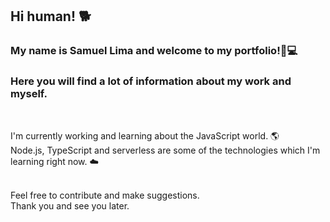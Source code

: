 ## Hi human! 🐕
### My name is **Samuel Lima** and welcome to my portfolio!🧑💻
### Here you will find a lot of information about my work and myself.
</br>

I'm currently working and learning about the JavaScript world. 🌎
</br>
Node.js, TypeScript and serverless are some of the technologies which I'm learning right now. ☁️

</br>
Feel free to contribute and make suggestions.
</br>
Thank you and see you later.

<!--
**SamuelLFA/SamuelLFA** is a ✨ _special_ ✨ repository because its `README.md` (this file) appears on your GitHub profile.

Here are some ideas to get you started:

- 🔭 I’m currently working on ...
- 🌱 I’m currently learning ...
- 👯 I’m looking to collaborate on ...
- 🤔 I’m looking for help with ...
- 💬 Ask me about ...
- 📫 How to reach me: ...
- 😄 Pronouns: ...
- ⚡ Fun fact: ...
-->

